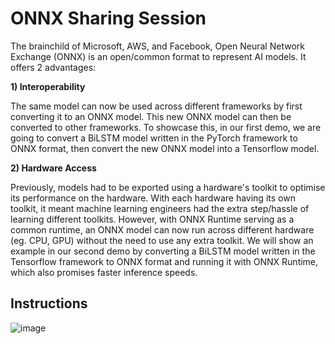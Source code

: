 # ONNX Sharing Session

The brainchild of Microsoft, AWS, and Facebook, Open Neural Network Exchange (ONNX) is an open/common format to represent AI models. It offers 2 advantages:

**1) Interoperability**

The same model can now be used across different frameworks by first converting it to an ONNX model. This new ONNX model can then be converted to other frameworks. To showcase this, in our first demo, we are going to convert a BiLSTM model written in the PyTorch framework to ONNX format, then convert the new ONNX model into a Tensorflow model.  

**2) Hardware Access**

Previously, models had to be exported using a hardware's toolkit to optimise its performance on the hardware. With each hardware having its own toolkit, it meant machine learning engineers had the extra step/hassle of learning different toolkits. However, with ONNX Runtime serving as a common runtime, an ONNX model can now run across different hardware (eg. CPU, GPU) without the need to use any extra toolkit. We will show an example in our second demo by converting a BiLSTM model written in the Tensorflow framework to ONNX format and running it with ONNX Runtime, which also promises faster inference speeds.

## Instructions

![image](https://user-images.githubusercontent.com/81354022/155877909-1be4b9cc-abc7-4830-902e-32eeb1327f51.png)
